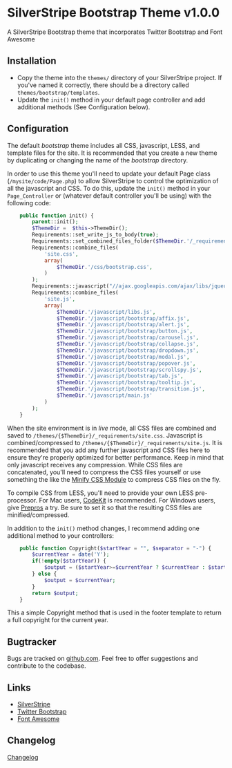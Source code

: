 # SilverStripe Bootstrap Theme v1.0.0

A SilverStripe Bootstrap theme that incorporates Twitter Bootstrap and Font Awesome

## Installation ##

 * Copy the theme into the `themes/` directory of your SilverStripe project.  If you've named it correctly, there should be a directory called `themes/bootstrap/templates`.
 * Update the `init()` method in your default page controller and add additional methods (See Configuration below).

## Configuration ##

The default *bootstrap* theme includes all CSS, javascript, LESS, and template files for the site. It is recommended that you create a new theme by duplicating or changing the name of the *bootstrap* directory.

In order to use this theme you'll need to update your default Page class (`/mysite/code/Page.php`) to allow SilverStripe to control the optimization of all the javascript and CSS. To do this, update the `init()` method in your `Page_Controller` or (whatever default controller you'll be using) with the following code:

```php
    public function init() {
        parent::init();
        $ThemeDir =  $this->ThemeDir();
        Requirements::set_write_js_to_body(true);
        Requirements::set_combined_files_folder($ThemeDir.'/_requirements');
        Requirements::combine_files(
            'site.css',
            array(
                $ThemeDir.'/css/bootstrap.css',
            )
        );
        Requirements::javascript("//ajax.googleapis.com/ajax/libs/jquery/1.10.2/jquery.min.js");
        Requirements::combine_files(
            'site.js',
            array(
                $ThemeDir.'/javascript/libs.js',
                $ThemeDir.'/javascript/bootstrap/affix.js',
                $ThemeDir.'/javascript/bootstrap/alert.js',
                $ThemeDir.'/javascript/bootstrap/button.js',
                $ThemeDir.'/javascript/bootstrap/carousel.js',
                $ThemeDir.'/javascript/bootstrap/collapse.js',
                $ThemeDir.'/javascript/bootstrap/dropdown.js',
                $ThemeDir.'/javascript/bootstrap/modal.js',
                $ThemeDir.'/javascript/bootstrap/popover.js',
                $ThemeDir.'/javascript/bootstrap/scrollspy.js',
                $ThemeDir.'/javascript/bootstrap/tab.js',
                $ThemeDir.'/javascript/bootstrap/tooltip.js',
                $ThemeDir.'/javascript/bootstrap/transition.js',
                $ThemeDir.'/javascript/main.js'
            )
        );
    }
```

When the site environment is in *live* mode, all CSS files are combined and saved to `/themes/{$ThemeDir}/_requirements/site.css`. Javascript is combined/compressed to `/themes/{$ThemeDir}/_requirements/site.js`. It is recommended that you add any further javascript and CSS files here to ensure they're properly optimized for better performance. Keep in mind that only javascript receives any compression. While CSS files are concatenated, you'll need to compress the CSS files yourself or use something the like the [Minify CSS Module](https://github.com/nathancox/silverstripe-minify) to compress CSS files on the fly.

To compile CSS from LESS, you'll need to provide your own LESS pre-processor. For Mac users, [CodeKit](http://incident57.com/codekit/) is recommended. For Windows users, give [Prepros](http://alphapixels.com/prepros/) a try. Be sure to set it so that the resulting CSS files are minified/compressed.

In addition to the `init()` method changes, I recommend adding one additional method to your controllers:

```php
    public function Copyright($startYear = "", $separator = "-") {
        $currentYear = date('Y');
        if(!empty($startYear)) {
            $output = ($startYear>=$currentYear ? $currentYear : $startYear.$separator.$currentYear);
        } else {
            $output = $currentYear;
        }
        return $output;
    }
```
This a simple Copyright method that is used in the footer template to return a full copyright for the current year.

## Bugtracker ##

Bugs are tracked on [github.com](https://github.com/jeffwhitfield/silverstripe-bootstrap-theme/issues). Feel free to offer suggestions and contribute to the codebase.

## Links ##

 * [SilverStripe](http://www.silverstripe.org)
 * [Twitter Bootstrap](http://getbootstrap.com/)
 * [Font Awesome](http://fortawesome.github.io/Font-Awesome/)

## Changelog ##

[Changelog](https://github.com/jeffwhitfield/silverstripe-bootstrap-theme/blob/master/changelog.md)
